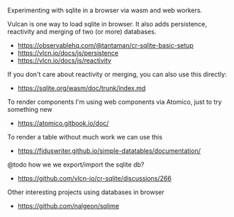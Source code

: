 Experimenting with sqlite in a browser via wasm and web workers.

Vulcan is one way to load sqlite in browser. It also adds persistence, reactivity and merging of two (or more) databases.

- https://observablehq.com/@tantaman/cr-sqlite-basic-setup
- https://vlcn.io/docs/js/persistence
- https://vlcn.io/docs/js/reactivity

If you don't care about reactivity or merging, you can also use this directly:

- https://sqlite.org/wasm/doc/trunk/index.md

To render components I'm using web components via Atomico, just to try something new

- https://atomico.gitbook.io/doc/

To render a table without much work we can use this

- https://fiduswriter.github.io/simple-datatables/documentation/

@todo how we we export/import the sqlite db?

- https://github.com/vlcn-io/cr-sqlite/discussions/266

Other interesting projects using databases in browser

- https://github.com/nalgeon/sqlime
